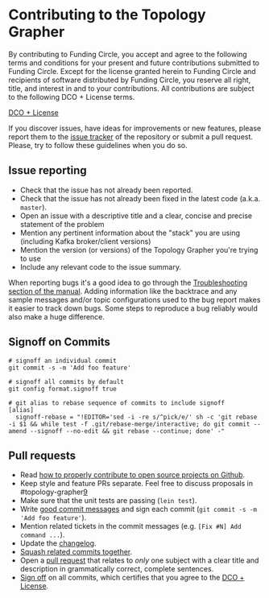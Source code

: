 # Contributing to the Topology Grapher

By contributing to Funding Circle, you accept and agree to the following terms
and conditions for your present and future contributions submitted to Funding
Circle. Except for the license granted herein to Funding Circle and recipients
of software distributed by Funding Circle, you reserve all right, title, and
interest in and to your contributions. All contributions are subject to the
following DCO + License terms.

[DCO + License][1]

If you discover issues, have ideas for improvements or new features,
please report them to the [issue tracker][2] of the repository or
submit a pull request. Please, try to follow these guidelines when you
do so.

## Issue reporting

* Check that the issue has not already been reported.
* Check that the issue has not already been fixed in the latest code
  (a.k.a. `master`).
* Open an issue with a descriptive title and a clear, concise and precise statement of the problem
* Mention any pertinent information about the "stack" you are using
  (including Kafka broker/client versions)
* Mention the version (or versions) of the Topology Grapher you're trying to use
* Include any relevant code to the issue summary.

When reporting bugs it's a good idea to go through the [Troubleshooting section
of the manual][8].  Adding information like the backtrace and any sample messages
and/or topic configurations used to the bug report makes it easier to track down bugs.
Some steps to reproduce a bug reliably would also make a huge difference.

## Signoff on Commits

```
# signoff an individual commit
git commit -s -m 'Add foo feature'

# signoff all commits by default
git config format.signoff true

# git alias to rebase sequence of commits to include signoff
[alias]
  signoff-rebase = "!EDITOR='sed -i -re s/^pick/e/' sh -c 'git rebase -i $1 && while test -f .git/rebase-merge/interactive; do git commit --amend --signoff --no-edit && git rebase --continue; done' -"
```

## Pull requests

* Read [how to properly contribute to open source projects on Github][3].
* Keep style and feature PRs separate. Feel free to discuss proposals in #topology-grapher[9]
* Make sure that the unit tests are passing (`lein test`).
* Write [good commit messages][4] and sign each commit (`git commit -s -m 'Add foo feature'`).
* Mention related tickets in the commit messages (e.g. `[Fix #N] Add command ...`).
* Update the [changelog][7].
* [Squash related commits together][6].
* Open a [pull request][5] that relates to *only* one subject with a clear title
  and description in grammatically correct, complete sentences.
* [Sign off][10] on all commits, which certifies that you agree to the [DCO + License][1].

[1]: https://github.com/FundingCircle/topology-grapher/tree/master/doc/DCO_+_LICENSE
[2]: https://github.com/FundingCircle/topology-grapher/issues
[3]: http://gun.io/blog/how-to-github-fork-branch-and-pull-request
[4]: http://tbaggery.com/2008/04/19/a-note-about-git-commit-messages.html
[5]: https://help.github.com/articles/using-pull-requests
[6]: http://gitready.com/advanced/2009/02/10/squashing-commits-with-rebase.html
[7]: https://github.com/FundingCircle/topology-grapher/blob/master/CHANGELOG.md
[8]: https://github.com/FundingCircle/topology-grapher/blob/master/doc/trouble-shooting.md
[9]: https://clojurians.slack.com/messages/CEA3C7UG0/
[10]: https://www.kernel.org/doc/html/v4.17/process/submitting-patches.html#sign-your-work-the-developer-s-certificate-of-origin
